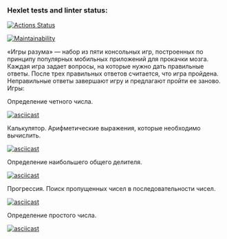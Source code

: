 ### Hexlet tests and linter status:
[![Actions Status](https://github.com/Bookworm47/java-project-61/actions/workflows/hexlet-check.yml/badge.svg)](https://github.com/Bookworm47/java-project-61/actions)

[![Maintainability](https://api.codeclimate.com/v1/badges/c0e34ba281a9057a8ffc/maintainability)](https://codeclimate.com/github/Bookworm47/java-project-first/maintainability)

«Игры разума» — набор из пяти консольных игр, построенных по принципу популярных мобильных приложений для прокачки мозга. 
Каждая игра задает вопросы, на которые нужно дать правильные ответы. После трех правильных ответов считается, что игра пройдена. 
Неправильные ответы завершают игру и предлагают пройти ее заново. Игры:


Определение четного числа.

[![asciicast](https://asciinema.org/a/611498.svg)](https://asciinema.org/a/611498)

Калькулятор. Арифметические выражения, которые необходимо вычислить.

[![asciicast](https://asciinema.org/a/611947.svg)](https://asciinema.org/a/611947)

Определение наибольшего общего делителя.

[![asciicast](https://asciinema.org/a/612158.svg)](https://asciinema.org/a/612158)

Прогрессия. Поиск пропущенных чисел в последовательности чисел.

[![asciicast](https://asciinema.org/a/612252.svg)](https://asciinema.org/a/612252)

Определение простого числа.

[![asciicast](https://asciinema.org/a/612310.svg)](https://asciinema.org/a/612310)
